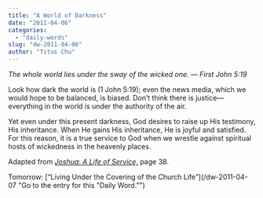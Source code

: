 ```yaml
---
title: "A World of Darkness"
date: "2011-04-06"
categories: 
  - "daily-words"
slug: "dw-2011-04-06"
author: "Titus Chu"
---
```


_The whole world lies under the sway of the wicked one. — First John 5:19_

Look how dark the world is (1 John 5:19); even the news media, which we would hope to be balanced, is biased. Don’t think there is justice—everything in the world is under the authority of the air.

Yet even under this present darkness, God desires to raise up His testimony, His inheritance. When He gains His inheritance, He is joyful and satisfied. For this reason, it is a true service to God when we wrestle against spiritual hosts of wickedness in the heavenly places.

Adapted from _[Joshua: A Life of Service,](/book-joshua "Go to the listing for this book.")_ page 38.

Tomorrow: [“Living Under the Covering of the Church Life”](/dw-2011-04-07 "Go to the entry for this "Daily Word."")
